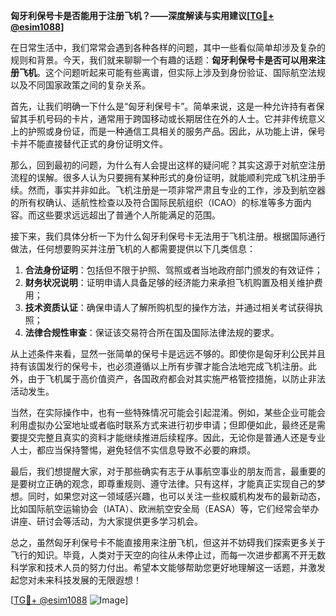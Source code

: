 **匈牙利保号卡是否能用于注册飞机？——深度解读与实用建议[[TG💪+ @esim1088](https://t.me/s/esim1088)]**

在日常生活中，我们常常会遇到各种各样的问题，其中一些看似简单却涉及复杂的规则和背景。今天，我们就来聊聊一个有趣的话题：**匈牙利保号卡是否可以用来注册飞机**。这个问题听起来可能有些离谱，但实际上涉及到身份验证、国际航空法规以及不同国家政策之间的复杂关系。

首先，让我们明确一下什么是“匈牙利保号卡”。简单来说，这是一种允许持有者保留其手机号码的卡片，通常用于跨国移动或长期居住在外的人士。它并非传统意义上的护照或身份证，而是一种通信工具相关的服务产品。因此，从功能上讲，保号卡并不能直接替代正式的身份证明文件。

那么，回到最初的问题，为什么有人会提出这样的疑问呢？其实这源于对航空注册流程的误解。很多人认为只要拥有某种形式的身份证明，就能顺利完成飞机注册手续。然而，事实并非如此。飞机注册是一项非常严肃且专业的工作，涉及到航空器的所有权确认、适航性检查以及符合国际民航组织（ICAO）的标准等多方面内容。而这些要求远远超出了普通个人所能满足的范围。

接下来，我们具体分析一下为什么匈牙利保号卡无法用于飞机注册。根据国际通行做法，任何想要购买并注册飞机的人都需要提供以下几类信息：
1. **合法身份证明**：包括但不限于护照、驾照或者当地政府部门颁发的有效证件；
2. **财务状况说明**：证明申请人具备足够的经济能力来承担飞机购置及相关维护费用；
3. **技术资质认证**：确保申请人了解所购机型的操作方法，并通过相关考试获得执照；
4. **法律合规性审查**：保证该交易符合所在国及国际法律法规的要求。

从上述条件来看，显然一张简单的保号卡是远远不够的。即使你是匈牙利公民并且持有该国发行的保号卡，也必须遵循以上所有步骤才能合法地完成飞机注册。此外，由于飞机属于高价值资产，各国政府都会对其实施严格管控措施，以防止非法活动发生。

当然，在实际操作中，也有一些特殊情况可能会引起混淆。例如，某些企业可能会利用虚拟办公室地址或者临时联系方式来进行初步申请；但即便如此，最终还是需要提交完整且真实的资料才能继续推进后续程序。因此，无论你是普通人还是专业人士，都应当保持警惕，避免轻信不实信息导致不必要的麻烦。

最后，我们想提醒大家，对于那些确实有志于从事航空事业的朋友而言，最重要的是要树立正确的观念，即尊重规则、遵守法律。只有这样，才能真正实现自己的梦想。同时，如果您对这一领域感兴趣，也可以关注一些权威机构发布的最新动态，比如国际航空运输协会（IATA）、欧洲航空安全局（EASA）等，它们经常会举办讲座、研讨会等活动，为大家提供更多学习机会。

总之，虽然匈牙利保号卡不能直接用来注册飞机，但这并不妨碍我们探索更多关于飞行的知识。毕竟，人类对于天空的向往从未停止过，而每一次进步都离不开无数科学家和技术人员的努力付出。希望本文能够帮助您更好地理解这一话题，并激发起您对未来科技发展的无限遐想！

[[TG💪+ @esim1088](https://t.me/s/esim1088) ![Image](https://i.postimg.cc/4NQfJmqS/Snipaste-2025-05-13-00-14-12.png)]